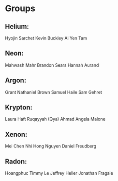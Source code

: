 # Groups

## Helium:
Hyojin Sarchet
Kevin Buckley
Ai Yen Tam

## Neon:
Mahwash Mahr
Brandon Sears
Hannah Aurand

## Argon:
Grant Nathaniel Brown
Samuel Haile
Sam Gehret

## Krypton:
Laura Haft
Ruqayyah (Qya) Ahmad
Angela Malone

## Xenon:
Mei Chen
Nhi Hong Nguyen
Daniel Freudberg

## Radon:
Hoangphuc Timmy Le
Jeffrey Heller
Jonathan Fragale